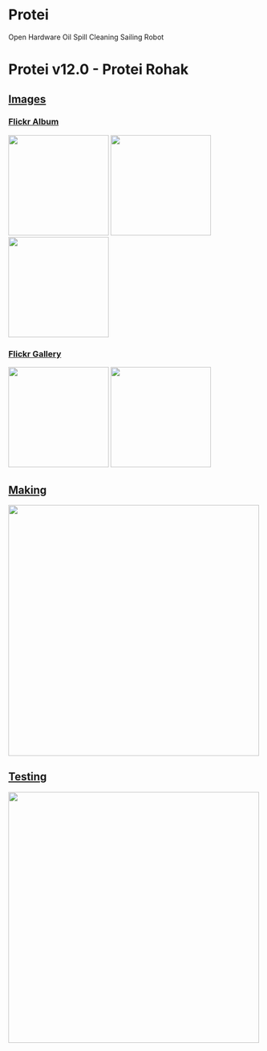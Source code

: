 # Protei
Open Hardware Oil Spill Cleaning Sailing Robot

# Protei v12.0 - Protei Rohak 

## [Images](https://www.flickr.com/photos/77868571@N03/albums/72157684488165694) 

### [Flickr Album](https://www.flickr.com/photos/77868571@N03/albums/72157684488165694)

<img src="https://c1.staticflickr.com/5/4412/35528578294_5a7509abd1_b.jpg" width="200px">
<img src="https://c1.staticflickr.com/5/4387/36364310955_81f06dce3b_b.jpg" width="200px">
<img src="https://c1.staticflickr.com/5/4354/36364325165_da5da45235_b.jpg" width="200px">


### [Flickr Gallery](https://www.flickr.com/photos/77868571@N03/galleries/72157684487211454/)

<img src="https://c1.staticflickr.com/5/4330/35485191904_e4c592886a_b.jpg" width="200px">
<img src="https://c1.staticflickr.com/5/4324/35512352003_b9d0cb85c8_b.jpg" width="200px">



## [Making](https://www.youtube.com/watch?v=PAQ16yVeyIc)

[<img src="http://img.youtube.com/vi/PAQ16yVeyIc/0.jpg" width="500px">](https://www.youtube.com/watch?v=PAQ16yVeyIc)

## [Testing](https://www.youtube.com/watch?v=5ecuIcRUJYU)

[<img src="https://github.com/Scoutbots/Protei/blob/master/G_20170804_1303358.gif" width="500px">](https://www.youtube.com/watch?v=5ecuIcRUJYU)




